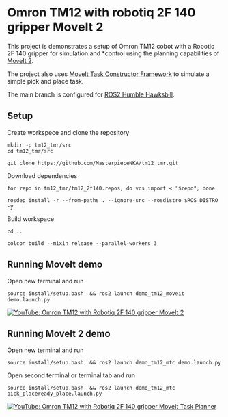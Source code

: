 # Omron TM12 with robotiq 2F 140 gripper MoveIt 2

This project is demonstrates a setup of Omron TM12 cobot with a Robotiq 2F 140 gripper for simulation and *control using the planning capabilities of [MoveIt 2](https://moveit.ros.org/). 

The project also uses [MoveIt Task Constructor Framework](https://github.com/moveit/moveit_task_constructor.git) to simulate a simple pick and place task.


The main branch is configured for [ROS2 Humble Hawksbill](https://docs.ros.org/en/humble/Installation.html).

## Setup
Create workspece and clone the repository

```
mkdir -p tm12_tmr/src
cd tm12_tmr/src 

git clone https://github.com/MasterpieceNKA/tm12_tmr.git
``` 

Download dependencies

```
for repo in tm12_tmr/tm12_2f140.repos; do vcs import < "$repo"; done

rosdep install -r --from-paths . --ignore-src --rosdistro $ROS_DISTRO -y
```

Build workspace

```
cd .. 

colcon build --mixin release --parallel-workers 3
```
## Running MoveIt demo
 
Open new terminal and run

```
source install/setup.bash  && ros2 launch demo_tm12_moveit demo.launch.py
```  

[![YouTube: Omron TM12 with Robotiq 2F 140 gripper MoveIt 2](https://img.youtube.com/vi/yElqukeEtx8/0.jpg)](https://www.youtube.com/watch?v=yElqukeEtx8 "YouTube: Omron TM12 with Robotiq 2F 140 gripper MoveIt 2")

## Running MoveIt 2 demo
 
Open new terminal and run

```
source install/setup.bash  && ros2 launch demo_tm12_mtc demo.launch.py
```

Open second terminal or terminal tab and run
```
source install/setup.bash  && ros2 launch demo_tm12_mtc pick_placeready_place.launch.py
```

[![YouTube: Omron TM12 with Robotiq 2F 140 gripper MoveIt Task Planner](https://img.youtube.com/vi/pyy533-DBvI/0.jpg)](https://www.youtube.com/watch?v=pyy533-DBvI "YouTube: Omron TM12 with Robotiq 2F 140 gripper MoveIt Task Planner")





